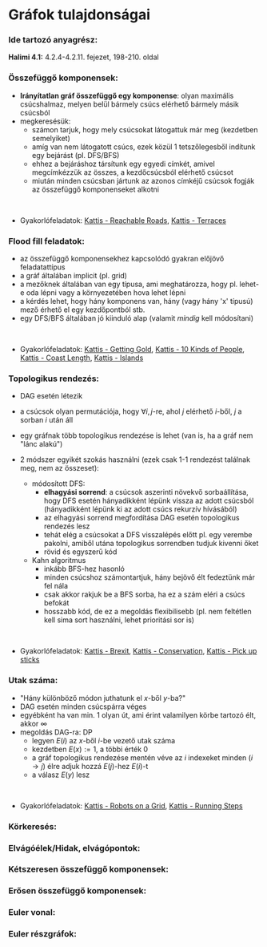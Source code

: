 # Gráfok tulajdonságai

### Ide tartozó anyagrész:

**Halimi 4.1:** 4.2.4-4.2.11. fejezet, 198-210. oldal 

### Összefüggő komponensek:

- **Irányítatlan gráf összefüggő egy komponense**: olyan maximális csúcshalmaz, melyen belül bármely csúcs elérhető bármely másik csúcsból
- megkeresésük:
    - számon tarjuk, hogy mely csúcsokat látogattuk már meg (kezdetben semelyiket)
    - amíg van nem látogatott csúcs, ezek közül 1 tetszőlegesből indítunk egy bejárást (pl. DFS/BFS)
    - ehhez a bejáráshoz társítunk egy egyedi címkét, amivel megcímkézzük az összes, a kezdőcsúcsból elérhető csúcsot
    - miután minden csúcsban jártunk az azonos címkéjű csúcsok fogják az összefüggő komponenseket alkotni

<br>

- Gyakorlófeladatok: 
[Kattis - Reachable Roads](https://open.kattis.com/problems/reachableroads), 
[Kattis - Terraces](https://open.kattis.com/problems/terraces)

### Flood fill feladatok:

- az összefüggő komponensekhez kapcsolódó gyakran előjövő feladatattípus
- a gráf általában implicit (pl. grid)
- a mezőknek általában van egy típusa, ami meghatározza, hogy pl. lehet-e oda lépni vagy a környezetében hova lehet lépni
- a kérdés lehet, hogy hány komponens van, hány (vagy hány 'x' típusú) mező érhető el egy kezdőpontból stb.
- egy DFS/BFS általában jó kiinduló alap (valamit *mindig* kell módosítani)

<br>

- Gyakorlófeladatok: 
[Kattis - Getting Gold](https://open.kattis.com/problems/gold), 
[Kattis - 10 Kinds of People](https://open.kattis.com/problems/10kindsofpeople), 
[Kattis - Coast Length](https://open.kattis.com/problems/coast), 
[Kattis - Islands](https://open.kattis.com/problems/islands3)

### Topologikus rendezés:

- DAG esetén létezik
- a csúcsok olyan permutációja, hogy $\forall i, j$-re, ahol $j$ elérhető $i$-ből, $j$ a sorban $i$ után áll
- egy gráfnak több topologikus rendezése is lehet (van is, ha a gráf nem "lánc alakú")

- 2 módszer egyikét szokás használni (ezek csak 1-1 rendezést találnak meg, nem az összeset):
    - módosított DFS:
        - **elhagyási sorrend**: a csúcsok aszerinti növekvő sorbaállítása, hogy DFS esetén hányadikként lépünk vissza az adott csúcsból (hányadikként lépünk ki az adott csúcs rekurzív hívásából)
        - az elhagyási sorrend megfordítása DAG esetén topologikus rendezés lesz
        - tehát elég a csúcsokat a DFS visszalépés előtt pl. egy verembe pakolni, amiből utána topologikus sorrendben tudjuk kivenni őket
        - rövid és egyszerű kód
    - Kahn algoritmus
        - inkább BFS-hez hasonló
        - minden csúcshoz számontartjuk, hány bejövő élt fedeztünk már fel nála
        - csak akkor rakjuk be a BFS sorba, ha ez a szám eléri a csúcs befokát
        - hosszabb kód, de ez a megoldás flexibilisebb (pl. nem feltétlen kell sima sort használni, lehet prioritási sor is)

<br>

- Gyakorlófeladatok: 
[Kattis - Brexit](https://open.kattis.com/problems/brexit), 
[Kattis - Conservation](https://open.kattis.com/problems/conservation), 
[Kattis - Pick up sticks](https://open.kattis.com/problems/pickupsticks)

### Utak száma:

- "Hány különböző módon juthatunk el $x$-ből $y$-ba?"
- DAG esetén minden csúcspárra véges
- egyébként ha van min. 1 olyan út, ami érint valamilyen körbe tartozó élt, akkor $\infty$
- megoldás DAG-ra: DP
    - legyen $E(i)$ az $x$-ből $i$-be vezető utak száma
    - kezdetben $E(x) := 1$, a többi érték $0$
    - a gráf topologikus  rendezése mentén véve az $i$ indexeket minden $(i \rightarrow j)$ élre adjuk hozzá $E(j)$-hez $E(i)$-t
    - a válasz $E(y)$ lesz

<br>

- Gyakorlófeladatok: 
[Kattis - Robots on a Grid](https://open.kattis.com/problems/robotsonagrid), 
[Kattis - Running Steps](https://open.kattis.com/problems/runningsteps)

### Körkeresés:

### Elvágóélek/Hidak, elvágópontok:

### Kétszeresen összefüggő komponensek:

### Erősen összefüggő komponensek:

### Euler vonal:

### Euler részgráfok: